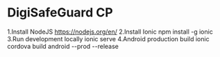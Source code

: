 # DigiSafeGuard CP

1.Install NodeJS https://nodejs.org/en/
2.Install Ionic 
    npm install -g ionic
3.Run development locally
    ionic serve
4.Android production build
    ionic cordova build android --prod --release